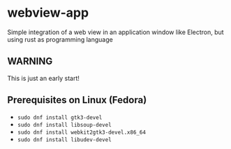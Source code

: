 # webview-app
Simple integration of a web view in an application window like Electron, but using rust as programming language
## WARNING
This is just an early start!

## Prerequisites on Linux (Fedora)
* ```sudo dnf install gtk3-devel```
* ```sudo dnf install libsoup-devel```
* ```sudo dnf install webkit2gtk3-devel.x86_64```
* ```sudo dnf install libudev-devel```